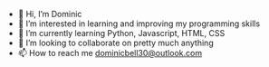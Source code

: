 - 👋 Hi, I’m Dominic
- 👀 I’m interested in learning and improving my programming skills
- 🌱 I’m currently learning Python, Javascript, HTML, CSS
- 💞️ I’m looking to collaborate on pretty much anything
- 📫 How to reach me dominicbell30@outlook.com

<!---
dobell733/dobell733 is a ✨ special ✨ repository because its `README.md` (this file) appears on your GitHub profile.
You can click the Preview link to take a look at your changes.
--->
